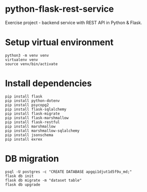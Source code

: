 # python-flask-rest-service
Exercise project - backend service with REST API in Python &amp; Flask.

# Setup virtual environment
```
python3 -m venv venv
virtualenv venv
source venv/bin/activate
```

# Install dependencies
```
pip install flask
pip install python-dotenv
pip install psycopg2
pip install flask-sqlalchemy
pip install flask-migrate
pip install flask-marshmallow
pip install flask-restful
pip install marshmallow
pip install marshmallow-sqlalchemy
pip install jsonschema
pip install exrex
```

# DB migration
```
psql -U postgres -c "CREATE DATABASE apgqi1djut1d5f9u_md;"
flask db init
flask db migrate -m "dataset table"
flask db upgrade
```
